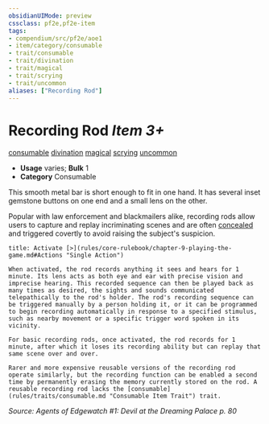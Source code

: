 ```yaml
---
obsidianUIMode: preview
cssclass: pf2e,pf2e-item
tags:
- compendium/src/pf2e/aoe1
- item/category/consumable
- trait/consumable
- trait/divination
- trait/magical
- trait/scrying
- trait/uncommon
aliases: ["Recording Rod"]
---
```

# Recording Rod *Item 3+*  
[consumable](rules/traits/consumable.md "Consumable Item Trait")  [divination](rules/traits/divination.md "Divination School Trait")  [magical](rules/traits/magical.md "Magical Item Trait")  [scrying](rules/traits/scrying.md "Scrying Effect Trait")  [uncommon](rules/traits/uncommon.md "Uncommon Rarity Trait")  

- **Usage** varies; **Bulk** 1
- **Category** Consumable

This smooth metal bar is short enough to fit in one hand. It has several inset gemstone buttons on one end and a small lens on the other.

Popular with law enforcement and blackmailers alike, recording rods allow users to capture and replay incriminating scenes and are often [concealed](rules/conditions.md#Concealed) and triggered covertly to avoid raising the subject's suspicion.

```ad-embed-ability
title: Activate [>](rules/core-rulebook/chapter-9-playing-the-game.md#Actions "Single Action")

When activated, the rod records anything it sees and hears for 1 minute. Its lens acts as both eye and ear with precise vision and imprecise hearing. This recorded sequence can then be played back as many times as desired, the sights and sounds communicated telepathically to the rod's holder. The rod's recording sequence can be triggered manually by a person holding it, or it can be programmed to begin recording automatically in response to a specified stimulus, such as nearby movement or a specific trigger word spoken in its vicinity.

For basic recording rods, once activated, the rod records for 1 minute, after which it loses its recording ability but can replay that same scene over and over.

Rarer and more expensive reusable versions of the recording rod operate similarly, but the recording function can be enabled a second time by permanently erasing the memory currently stored on the rod. A reusable recording rod lacks the [consumable](rules/traits/consumable.md "Consumable Item Trait") trait.
```

*Source: Agents of Edgewatch #1: Devil at the Dreaming Palace p. 80*